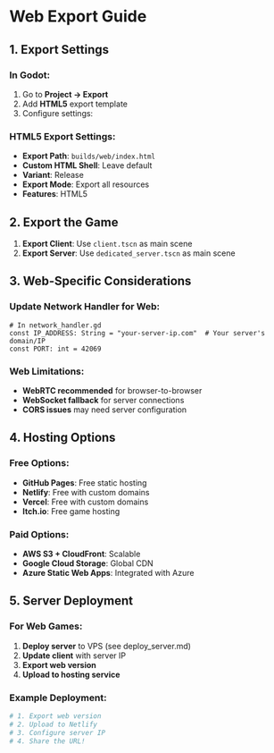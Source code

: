 # Web Export Guide

## 1. Export Settings

### In Godot:
1. Go to **Project → Export**
2. Add **HTML5** export template
3. Configure settings:

### HTML5 Export Settings:
- **Export Path**: `builds/web/index.html`
- **Custom HTML Shell**: Leave default
- **Variant**: Release
- **Export Mode**: Export all resources
- **Features**: HTML5

## 2. Export the Game

1. **Export Client**: Use `client.tscn` as main scene
2. **Export Server**: Use `dedicated_server.tscn` as main scene

## 3. Web-Specific Considerations

### Update Network Handler for Web:
```gdscript
# In network_handler.gd
const IP_ADDRESS: String = "your-server-ip.com"  # Your server's domain/IP
const PORT: int = 42069
```

### Web Limitations:
- **WebRTC recommended** for browser-to-browser
- **WebSocket fallback** for server connections
- **CORS issues** may need server configuration

## 4. Hosting Options

### Free Options:
- **GitHub Pages**: Free static hosting
- **Netlify**: Free with custom domains
- **Vercel**: Free with custom domains
- **Itch.io**: Free game hosting

### Paid Options:
- **AWS S3 + CloudFront**: Scalable
- **Google Cloud Storage**: Global CDN
- **Azure Static Web Apps**: Integrated with Azure

## 5. Server Deployment

### For Web Games:
1. **Deploy server** to VPS (see deploy_server.md)
2. **Update client** with server IP
3. **Export web version**
4. **Upload to hosting service**

### Example Deployment:
```bash
# 1. Export web version
# 2. Upload to Netlify
# 3. Configure server IP
# 4. Share the URL!
```
